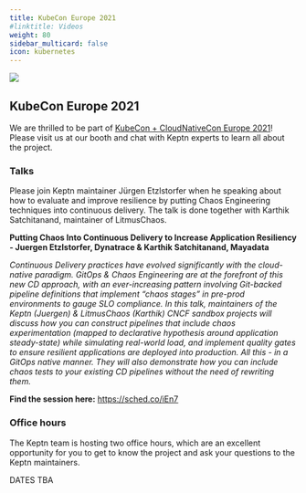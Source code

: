 ```yaml
---
title: KubeCon Europe 2021
#linktitle: Videos
weight: 80
sidebar_multicard: false
icon: kubernetes
---
```


![](https://cdn.sched.co/kccnceu2021/img/logo.jpg)

## KubeCon Europe 2021

We are thrilled to be part of [KubeCon + CloudNativeCon Europe 2021](https://events.linuxfoundation.org/kubecon-cloudnativecon-europe/)! Please visit us at our booth and chat with Keptn experts to learn all about the project.

### Talks

Please join Keptn maintainer Jürgen Etzlstorfer when he speaking about how to evaluate and improve resilience by putting Chaos Engineering techniques into continuous delivery. The talk is done together with Karthik Satchitanand, maintainer of LitmusChaos.

**Putting Chaos Into Continuous Delivery to Increase Application Resiliency - Juergen Etzlstorfer, Dynatrace & Karthik Satchitanand, Mayadata**

*Continuous Delivery practices have evolved significantly with the cloud-native paradigm. GitOps & Chaos Engineering are at the forefront of this new CD approach, with an ever-increasing pattern involving Git-backed pipeline definitions that implement “chaos stages” in pre-prod environments to gauge SLO compliance. In this talk, maintainers of the Keptn (Juergen) & LitmusChaos (Karthik) CNCF sandbox projects will discuss how you can construct pipelines that include chaos experimentation (mapped to declarative hypothesis around application steady-state) while simulating real-world load, and implement quality gates to ensure resilient applications are deployed into production. All this - in a GitOps native manner. They will also demonstrate how you can include chaos tests to your existing CD pipelines without the need of rewriting them.*


**Find the session here:** https://sched.co/iEn7 

### Office hours

The Keptn team is hosting two office hours, which are an excellent opportunity for you to get to know the project and ask your questions to the Keptn maintainers.

DATES TBA

